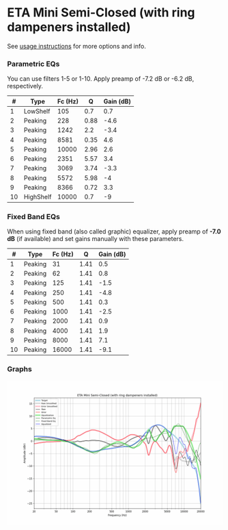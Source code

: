 # ETA Mini Semi-Closed (with ring dampeners installed)
See [usage instructions](https://github.com/jaakkopasanen/AutoEq#usage) for more options and info.

### Parametric EQs
You can use filters 1-5 or 1-10. Apply preamp of -7.2 dB or -6.2 dB, respectively.

|   # | Type      |   Fc (Hz) |    Q |   Gain (dB) |
|-----|-----------|-----------|------|-------------|
|   1 | LowShelf  |       105 | 0.7  |         0.7 |
|   2 | Peaking   |       228 | 0.88 |        -4.6 |
|   3 | Peaking   |      1242 | 2.2  |        -3.4 |
|   4 | Peaking   |      8581 | 0.35 |         4.6 |
|   5 | Peaking   |     10000 | 2.96 |         2.6 |
|   6 | Peaking   |      2351 | 5.57 |         3.4 |
|   7 | Peaking   |      3069 | 3.74 |        -3.3 |
|   8 | Peaking   |      5572 | 5.98 |        -4   |
|   9 | Peaking   |      8366 | 0.72 |         3.3 |
|  10 | HighShelf |     10000 | 0.7  |        -9   |

### Fixed Band EQs
When using fixed band (also called graphic) equalizer, apply preamp of **-7.0 dB** (if available) and set gains manually with these parameters.

|   # | Type    |   Fc (Hz) |    Q |   Gain (dB) |
|-----|---------|-----------|------|-------------|
|   1 | Peaking |        31 | 1.41 |         0.5 |
|   2 | Peaking |        62 | 1.41 |         0.8 |
|   3 | Peaking |       125 | 1.41 |        -1.5 |
|   4 | Peaking |       250 | 1.41 |        -4.8 |
|   5 | Peaking |       500 | 1.41 |         0.3 |
|   6 | Peaking |      1000 | 1.41 |        -2.5 |
|   7 | Peaking |      2000 | 1.41 |         0.9 |
|   8 | Peaking |      4000 | 1.41 |         1.9 |
|   9 | Peaking |      8000 | 1.41 |         7.1 |
|  10 | Peaking |     16000 | 1.41 |        -9.1 |

### Graphs
![](./ETA%20Mini%20Semi-Closed%20(with%20ring%20dampeners%20installed).png)
